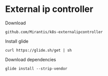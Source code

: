 External ip controller
======================

Download
```
github.com/Mirantis/k8s-externalipcontroller
```

Install glide
```
curl https://glide.sh/get | sh
```

Download dependencies
```
glide install --strip-vendor
```